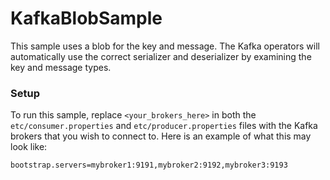 # KafkaBlobSample

This sample uses a blob for the key and message. The Kafka operators will automatically use the correct serializer and deserializer by examining the key and message types. 


### Setup

To run this sample, replace `<your_brokers_here>` in both the `etc/consumer.properties` and `etc/producer.properties` files with the Kafka brokers that you wish to connect to. Here is an example of what this may look like: 

```
bootstrap.servers=mybroker1:9191,mybroker2:9192,mybroker3:9193
```
